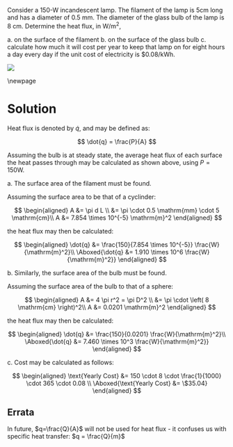 Consider a 150-W incandescent lamp.
The filament of the lamp is $5 \mathrm{cm}$ long and has a diameter of $0.5 \mathrm{~mm} .$ The diameter of the glass bulb of the lamp is $8 \mathrm{~cm} .$ Determine the heat flux, in $\mathrm{W} / \mathrm{m}^{2}$,

a. on the surface of the filament
b. on the surface of the glass bulb
c. calculate how much it will cost per year to keep that lamp on for eight hours a day every day if the unit cost of electricity is $\$ 0.08 / \mathrm{kWh}$.

![](https://cdn.mathpix.com/snip/images/XZuU6cK4188ybXRV1NrbatL6ELKEduO1hsRV2X47uW4.original.fullsize.png)

\newpage

# Solution

Heat flux is denoted by $\dot{q}$, and may be defined as:

$$
\dot{q} = \frac{P}{A}
$$

Assuming the bulb is at steady state, the average heat flux of each surface the heat passes through may be calculated as shown above, using $P=150\mathrm{W}$.

a.  The surface area of the filament must be found.

Assuming the surface area to be that of a cyclinder:

$$
\begin{aligned}
    A &= \pi d  L \\
    &= \pi \cdot 0.5 \mathrm{mm} \cdot 5 \mathrm{cm}\\
    A &= 7.854 \times 10^{-5} \mathrm{m}^2
\end{aligned}
$$

the heat flux may then be calculated:

$$
\begin{aligned}
    \dot{q} &= \frac{150}{7.854 \times 10^{-5}} \frac{W}{\mathrm{m}^2}\\
    \Aboxed{\dot{q} &= 1.910 \times 10^6 \frac{W}{\mathrm{m}^2}}
\end{aligned}
$$

b.  Similarly, the surface area of the bulb must be found.

Assuming the surface area of the bulb to that of a sphere:

$$
\begin{aligned}
    A &= 4 \pi r^2 = \pi D^2 \\
    &= \pi \cdot \left( 8 \mathrm{cm} \right)^2\\
    A &= 0.0201 \mathrm{m}^2
\end{aligned}
$$

the heat flux may then be calculated:

$$
\begin{aligned}
    \dot{q} &= \frac{150}{0.0201} \frac{W}{\mathrm{m}^2}\\
    \Aboxed{\dot{q} &= 7.460 \times 10^3 \frac{W}{\mathrm{m}^2}}
\end{aligned}
$$

c.  Cost may be calculated as follows:

$$
\begin{aligned}
    \text{Yearly Cost} &= 150 \cdot 8 \cdot \frac{1}{1000} \cdot 365 \cdot 0.08 \\
    \Aboxed{\text{Yearly Cost} &= \$35.04}
\end{aligned}
$$

## Errata

In future, $q=\frac{Q}{A}$ will not be used for heat flux - it confuses us with specific heat transfer: $q = \frac{Q}{m}$